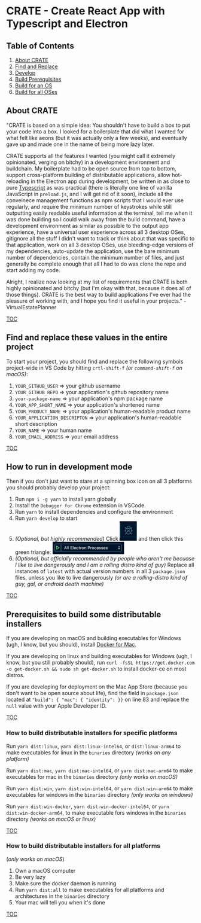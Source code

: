 # CRATE - Create React App with Typescript and Electron

[](#table-of-contents)

## Table of Contents

1. [About CRATE](#about-crate 'Learn about CRATE')
2. [Find and Replace](#find-and-replace-these-values-in-the-entire-project 'How to do your intial setup of the project')
3. [Develop](#how-to-run-in-development-mode 'How to develop in hot-reload mode')
4. [Build Prerequisites](#prerequisites-to-build-some-distributable-installers 'What you need to target specific distribution chanels')
5. [Build for an OS](#how-to-build-distributable-installers-for-specific-platforms 'The commands to build a target for a given OS')
6. [Build for all OSes](#how-to-build-distributable-installers-for-all-platforms 'The commands to build a target for all 3 OSes')

[](#about-crate)

## About CRATE

"CRATE is based on a simple idea: You shouldn't have to build a box to put your code into a box. I looked for a boilerplate that did what I wanted for what felt like aeons (but it was actually only a few weeks), and eventually gave up and made one in the name of being more lazy later.

CRATE supports all the features I wanted (you might call it extremely opinionated, verging on bitchy) in a development environment and buildchain. My boilerplate had to be open source from top to bottom, support cross-platform building of distributable applications, allow hot-reloading in the Electron app during development, be written in as close to pure [Typescript](https://www.typescriptlang.org) as was practical (there is literally one line of vanilla JavaScript in `preload.js`, and I will get rid of it soon), include all the conveinece management functions as npm scripts that I would ever use regularly, and require the minimum number of keystrokes while still outputting easily readable useful information at the terminal, tell me when it was done building so I could walk away from the build command, have a development environment as similar as possible to the output app experience, have a universal user experience across all 3 desktop OSes, gitignore all the stuff I didn't want to track or think about that was specific to that application, work on all 3 desktop OSes, use bleeding-edge versions of my dependencies, auto-update the application, use the bare minimum number of dependencies, contain the minimum number of files, and just generally be complete enough that all I had to do was clone the repo and start adding my code.

Alright, I realize now looking at my list of requirements that CRATE is both highly opinionated and bitchy (but I'm okay with that, because it does all of those things). CRATE is the best way to build applications I've ever had the pleasure of working with, and I hope you find it useful in your projects." - VirtualEstatePlanner

[TOC](#table-of-contents 'Jump back to the Table of Contents')

[](#find-and-replace-these-values-in-the-entire-project)

## Find and replace these values in the entire project

To start your project, you should find and replace the following symbols project-wide in VS Code by hitting `crtl-shift-f` _(or `command-shift-f` on macOS)_:

1. `YOUR_GITHUB_USER` => your github username
2. `YOUR_GITHUB_REPO` => your application's github repository name
3. `your-package-name` => your application's npm package name
4. `YOUR_APP_SHORT_NAME` => your application's shortened name
5. `YOUR_PRODUCT_NAME` => your application's human-readable product name
6. `YOUR_APPLICATION_DESCRIPTON` => your application's human-readable short description
7. `YOUR_NAME` => your human name
8. `YOUR_EMAIL_ADDRESS` => your email address

[TOC](#table-of-contents 'Jump back to the Table of Contents')

[](#how-to-run-in-development-mode)

## How to run in development mode

Then if you don't just want to stare at a spinning box icon on all 3 platforms you should probably develop your project:

1. Run `npm i -g yarn` to install yarn globally
2. Install the `Debugger for Chrome` extension in VSCode.
3. Run `yarn` to install dependencies and configure the environment
4. Run `yarn develop` to start
5. _(Optional, but highly recommended)_ Click ![debug-icon](https://github.com/VirtualEstatePlanner/crate/blob/master/README-images/debug-icon.png) and then click this green triangle: ![debug-icon](https://github.com/VirtualEstatePlanner/crate/blob/master/README-images/debug-menu.png)
6. _(Optional, but officially recommended by people who aren't me becuase I like to live dangerously and I am a rolling distro kind of guy)_ Replace all instances of `latest` with actual version numbers in all 3 `package.json` files, unless you like to live dangerously _(or are a rolling-distro kind of guy, gal, or android death machine)_

[TOC](#table-of-contents 'Jump back to the Table of Contents')

[](#prerequisites-to-build-some-distributable-installers)

## Prerequisites to build some distributable installers

If you are developing on macOS and building executables for Windows (ugh, I know, but you should), install [Docker for Mac](https://hub.docker.com/editions/community/docker-ce-desktop-mac).

If you are developing on linux and building executables for Windows (ugh, I know, but you still probably should), run `curl -fsSL https://get.docker.com -o get-docker.sh && sudo sh get-docker.sh` to install docker-ce on most distros.

If you are developing for deployment on the Mac App Store (because you don't want to be open source about life), find the field in `package.json` located at `"build": { "mac": { "identity": }}` on line 83 and replace the `null` value with your Apple Developer ID.

[TOC](#table-of-contents 'Jump back to the Table of Contents')

[](#how-to-build-distributable-installers-for-specific-platforms)

### How to build distributable installers for specific platforms

Run `yarn dist:linux`, `yarn dist:linux-intel64`, or `dist:linux-arm64` to make executables for linux in the `binaries` directory _(works on any platform)_

Run `yarn dist:mac`, `yarn dist:mac-intel64`, or `yarn dist:mac-arm64`  to make executables for mac in the `binaries` directory _(only works on macOS)_

Run `yarn dist:win`, `yarn dist:win-intel64`, or `yarn dist:win-arm64` to make executables for windows in the `binaries` directory _(only works on windows)_

Run `yarn dist:win-docker`, `yarn dist:win-docker-intel64`, or `yarn dist:win-docker-arm64`,  to make executable fors windows in the `binaries` directory _(works on macOS or linux)_

[TOC](#table-of-contents 'Jump back to the Table of Contents')

[](#how-to-build-distributable-installers-for-all-platforms)

### How to build distributable installers for all platforms

(_only works on macOS_)

1. Own a macOS computer
2. Be very lazy
3. Make sure the docker daemon is running
4. Run `yarn dist:all` to make executables for all platforms and architectures in the `binaries` directory
5. Your mac will tell you when it's done

[TOC](#table-of-contents 'Jump back to the Table of Contents')
